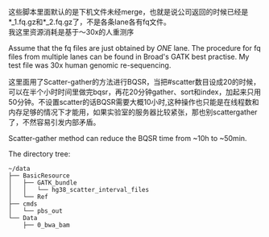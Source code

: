 这些脚本里面默认的是下机文件未经merge，也就是说公司返回的时候已经是\*\_1.fq.gz和\*\_2.fq.gz了，不是各条lane各有fq文件。    
我这里资源消耗是基于～30x的人重测序

Assume that the fq files are just obtained by _ONE_ lane. The procedure for fq files from multiple lanes can be found in Broad's GATK best practise. My test file was 30x human genomic re-sequencing.


这里面用了Scatter-gather的方法进行BQSR，当把#scatter数目设成20的时候，可以在半个小时时间里做完bqsr，再花20分钟gather、sort和index，加起来只用50分钟。不设置scatter的话BQSR需要大概10小时,这种操作也只能是在线程数和内存足够的情况下才能用，如果实验室的服务器比较紧张，那也别scattergather了，不然容易引发内部矛盾。    

Scatter-gather method can reduce the BQSR time from ~10h to ~50min.


The directory tree:

    ~/data
    ├── BasicResource
    │   ├── GATK_bundle
    │   │   └── hg38_scatter_interval_files
    │   └── Ref
    ├── cmds
    │   └── pbs_out
    └── Data
        ├── 0_bwa_bam

